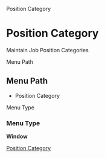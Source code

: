 
Position Category
# Position Category


Maintain Job Position Categories

Menu Path
## Menu Path



- Position Category

Menu Type
### Menu Type

**Window**


[Position Category](../../functional-guide/window/window-position-category.md)